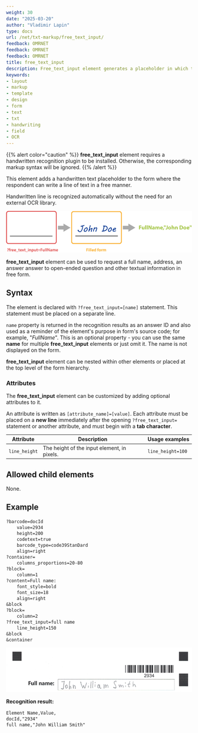 ```yaml
---
weight: 30
date: "2025-03-20"
author: "Vladimir Lapin"
type: docs
url: /net/txt-markup/free_text_input/
feedback: OMRNET
feedback: OMRNET
feedback: OMRNET
title: free_text_input
description: Free_text_input element generates a placeholder in which the respondent can write a text in free form.
keywords:
- layout
- markup
- template
- design
- form
- text
- txt
- handwriting
- field
- OCR
---
```


{{% alert color="caution" %}} 
**free_text_input** element requires a handwritten recognition plugin to be installed. Otherwise, the corresponding markup syntax will be ignored.
{{% /alert %}}

This element adds a handwritten text placeholder to the form where the respondent can write a line of text in a free manner.

Handwritten line is recognized automatically without the need for an external OCR library.

![free_text_input element](free_text_input.png)

**free_text_input** element can be used to request a full name, address, an answer answer to open-ended question and other textual information in free form.

## Syntax

The element is declared with `?free_text_input=[name]` statement. This statement must be placed on a separate line.

`name` property is returned in the recognition results as an answer ID and also used as a reminder of the element's purpose in form's source code; for example, "_FullName_". This is an optional property - you can use the same **name** for multiple **free_text_input** elements or just omit it. The name is not displayed on the form.

**free_text_input** element can be nested within other elements or placed at the top level of the form hierarchy.

### Attributes

The **free_text_input** element can be customized by adding optional attributes to it.

An attribute is written as `[attribute_name]=[value]`. Each attribute must be placed on a **new line** immediately after the opening `?free_text_input=` statement or another attribute, and must begin with a **tab character**.

Attribute |Description | Usage examples
--------- | ----------- | --------------
`line_height` | The height of the input element, in pixels. | `line_height=100`

## Allowed child elements

None.

## Example

```
?barcode=docId
	value=2934
	height=200
	codetext=true
	barcode_type=code39StanDard
	align=right
?container=
	columns_proportions=20-80
?block=
	column=1
?content=Full name:
	font_style=bold
	font_size=18
	align=right
&block
?block=
	column=2
?free_text_input=full name
	line_height=150	
&block
&container
```

![Free-text input](free-text.png)

**Recognition result:**

```
Element Name,Value,
docId,"2934"
full name,"John William Smith"
```
